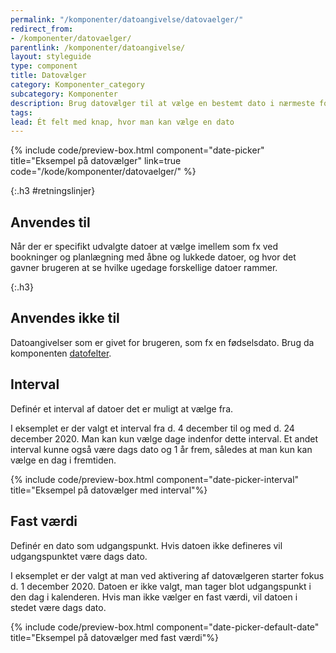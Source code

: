 ```yaml
---
permalink: "/komponenter/datoangivelse/datovaelger/"
redirect_from:
- /komponenter/datovaelger/
parentlink: /komponenter/datoangivelse/
layout: styleguide
type: component
title: Datovælger
category: Komponenter_category
subcategory: Komponenter
description: Brug datovælger til at vælge en bestemt dato i nærmeste fortid eller fremtid
tags: 
lead: Ét felt med knap, hvor man kan vælge en dato
---
```


{% include code/preview-box.html component="date-picker" title="Eksempel på datovælger" link=true code="/kode/komponenter/datovaelger/" %}

{:.h3 #retningslinjer}
## Anvendes til
Når der er specifikt udvalgte datoer at vælge imellem som fx ved bookninger og planlægning med åbne og lukkede datoer, og hvor det gavner brugeren at se hvilke ugedage forskellige datoer rammer.

{:.h3}
## Anvendes ikke til

Datoangivelser som er givet for brugeren, som fx en fødselsdato. Brug da komponenten <a href="/komponenter/datofelter/" title="">datofelter</a>.

## Interval
Definér et interval af datoer det er muligt at vælge fra.

I eksemplet er der valgt et interval fra d. 4 december til og med d. 24 december 2020. Man kan kun vælge dage indenfor dette interval. Et andet interval kunne også være dags dato og 1 år frem, således at man kun kan vælge en dag i fremtiden.

{% include code/preview-box.html component="date-picker-interval" title="Eksempel på datovælger med interval"%}

## Fast værdi
Definér en dato som udgangspunkt. Hvis datoen ikke defineres vil udgangspunktet være dags dato.

I eksemplet er der valgt at man ved aktivering af datovælgeren starter fokus d. 1 december 2020. Datoen er ikke valgt, man tager blot udgangspunkt i den dag i kalenderen. Hvis man ikke vælger en fast værdi, vil datoen i stedet være dags dato.

{% include code/preview-box.html component="date-picker-default-date" title="Eksempel på datovælger med fast værdi"%}
